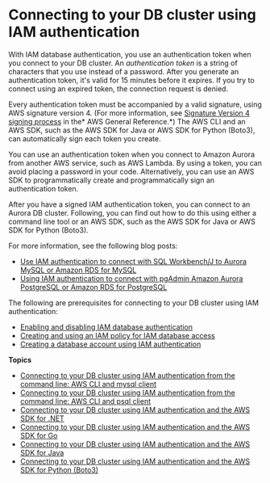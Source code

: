 # Connecting to your DB cluster using IAM authentication<a name="UsingWithRDS.IAMDBAuth.Connecting"></a>

With IAM database authentication, you use an authentication token when you connect to your DB cluster\. An *authentication token* is a string of characters that you use instead of a password\. After you generate an authentication token, it's valid for 15 minutes before it expires\. If you try to connect using an expired token, the connection request is denied\.

Every authentication token must be accompanied by a valid signature, using AWS signature version 4\. \(For more information, see [Signature Version 4 signing process](https://docs.aws.amazon.com/general/latest/gr/signature-version-4.html) in the* AWS General Reference\.*\) The AWS CLI and an AWS SDK, such as the AWS SDK for Java or AWS SDK for Python \(Boto3\), can automatically sign each token you create\.

You can use an authentication token when you connect to Amazon Aurora from another AWS service, such as AWS Lambda\. By using a token, you can avoid placing a password in your code\. Alternatively, you can use an AWS SDK to programmatically create and programmatically sign an authentication token\.

After you have a signed IAM authentication token, you can connect to an Aurora DB cluster\. Following, you can find out how to do this using either a command line tool or an AWS SDK, such as the AWS SDK for Java or AWS SDK for Python \(Boto3\)\.

For more information, see the following blog posts:
+ [Use IAM authentication to connect with SQL Workbench/J to Aurora MySQL or Amazon RDS for MySQL](http://aws.amazon.com/blogs/database/use-iam-authentication-to-connect-with-sql-workbenchj-to-amazon-aurora-mysql-or-amazon-rds-for-mysql/)
+ [Using IAM authentication to connect with pgAdmin Amazon Aurora PostgreSQL or Amazon RDS for PostgreSQL](http://aws.amazon.com/blogs/database/using-iam-authentication-to-connect-with-pgadmin-amazon-aurora-postgresql-or-amazon-rds-for-postgresql/)

The following are prerequisites for connecting to your DB cluster using IAM authentication:
+ [Enabling and disabling IAM database authentication](UsingWithRDS.IAMDBAuth.Enabling.md)
+ [Creating and using an IAM policy for IAM database access](UsingWithRDS.IAMDBAuth.IAMPolicy.md)
+ [Creating a database account using IAM authentication](UsingWithRDS.IAMDBAuth.DBAccounts.md)

**Topics**
+ [Connecting to your DB cluster using IAM authentication from the command line: AWS CLI and mysql client](UsingWithRDS.IAMDBAuth.Connecting.AWSCLI.md)
+ [Connecting to your DB cluster using IAM authentication from the command line: AWS CLI and psql client](UsingWithRDS.IAMDBAuth.Connecting.AWSCLI.PostgreSQL.md)
+ [Connecting to your DB cluster using IAM authentication and the AWS SDK for \.NET](UsingWithRDS.IAMDBAuth.Connecting.NET.md)
+ [Connecting to your DB cluster using IAM authentication and the AWS SDK for Go](UsingWithRDS.IAMDBAuth.Connecting.Go.md)
+ [Connecting to your DB cluster using IAM authentication and the AWS SDK for Java](UsingWithRDS.IAMDBAuth.Connecting.Java.md)
+ [Connecting to your DB cluster using IAM authentication and the AWS SDK for Python \(Boto3\)](UsingWithRDS.IAMDBAuth.Connecting.Python.md)